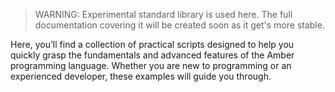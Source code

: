 > WARNING: Experimental standard library is used here. The full documentation covering it will be created soon as it get's more stable.

Here, you’ll find a collection of practical scripts designed to help you quickly grasp the fundamentals and advanced features of the Amber programming language. Whether you are new to programming or an experienced developer, these examples will guide you through.
